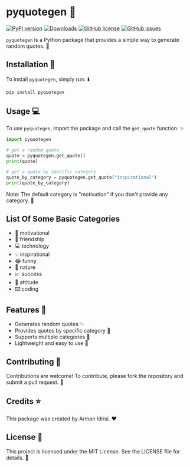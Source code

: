 # pyquotegen :speech_balloon:

[![PyPI version](https://badge.fury.io/py/pyquotegen.svg)](https://badge.fury.io/py/pyquotegen)
[![Downloads](https://pepy.tech/badge/pyquotegen)](https://pepy.tech/project/pyquotegen)
[![GitHub license](https://img.shields.io/github/license/Armanidrisi/pyquotegen)](https://github.com/Armanidrisi/pyquotegen/blob/main/LICENSE)
[![GitHub issues](https://img.shields.io/github/issues/Armanidrisi/pyquotegen)](https://github.com/Armanidrisi/pyquotegen/issues)


`pyquotegen` is a Python package that provides a simple way to generate random quotes. :thought_balloon:

## Installation :rocket:

To install `pyquotegen`, simply run: :arrow_down:

```bash
pip install pyquotegen
```

## Usage :computer:
To use `pyquotegen`, import the package and call the `get_quote` function: :sparkles:

```python
import pyquotegen

# get a random quote
quote = pyquotegen.get_quote()
print(quote)

# get a quote by specific category
quote_by_category = pyquotegen.get_quote("inspirational")
print(quote_by_category)
```

Note: The default category is "motivation" if you don't provide any category. :memo:

## List Of Some Basic Categories
- :rocket: motivational
- :two_men_holding_hands: friendship
- :computer: technology
- :bulb: inspirational
- :joy: funny
- :leaves: nature
- :chart_with_upwards_trend: success
- :muscle: attitude
- :keyboard: coding

## Features :rocket:
- Generates random quotes :sparkles:
- Provides quotes by specific category :bookmark_tabs:
- Supports multiple categories :notebook_with_decorative_cover:
- Lightweight and easy to use :muscle:

## Contributing :raised_hands:
Contributions are welcome! To contribute, please fork the repository and submit a pull request. :pray:

## Credits :star:
This package was created by Arman Idrisi. :heart:

## License :page_with_curl:
This project is licensed under the MIT License. See the LICENSE file for details. :scroll:
